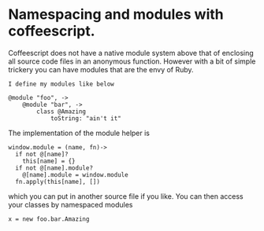 # Namespacing and modules with coffeescript.

Coffeescript does not have a native module system above that of enclosing
all source code files in an anonymous function. However with a bit of
simple trickery you can have modules that are the envy of Ruby.

````
I define my modules like below

@module "foo", ->
	@module "bar", ->
		class @Amazing
			toString: "ain't it"
````

The implementation of the module helper is

````
window.module = (name, fn)->
  if not @[name]?
    this[name] = {}
  if not @[name].module?
    @[name].module = window.module
  fn.apply(this[name], [])
````

which you can put in another source file if you like. You can
then access your classes by namespaced modules

````
x = new foo.bar.Amazing
````
